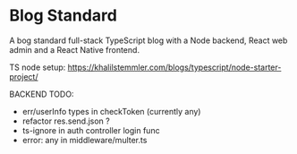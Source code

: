 # Blog Standard

A bog standard full-stack TypeScript blog with a Node backend, React web admin and a React Native frontend.

TS node setup: https://khalilstemmler.com/blogs/typescript/node-starter-project/

BACKEND TODO:

* err/userInfo types in checkToken (currently any)
* refactor res.send.json ?
* ts-ignore in auth controller login func
* error: any in middleware/multer.ts